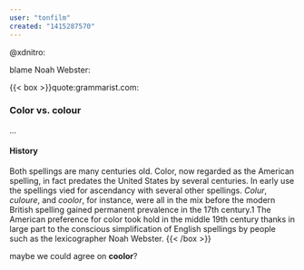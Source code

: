 ```yaml
---
user: "tonfilm"
created: "1415287570"
---
```


@xdnitro:

blame Noah Webster:

{{< box >}}quote:grammarist.com:
###  Color vs. colour
...

####  History
Both spellings are many centuries old. Color, now regarded as the American spelling, in fact predates the United States by several centuries. In early use the spellings vied for ascendancy with several other spellings. *Colur*, *culoure*, and *coolor*, for instance, were all in the mix before the modern British spelling gained permanent prevalence in the 17th century.1 The American preference for color took hold in the middle 19th century thanks in large part to the conscious simplification of English spellings by people such as the lexicographer Noah Webster.{{< /box >}}

maybe we could agree on **coolor**?
